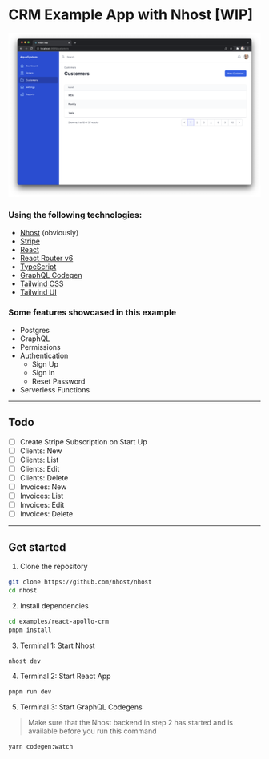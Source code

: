 # CRM Example App with Nhost [WIP]

![Customers](assets/customers.png)

### Using the following technologies:

- [Nhost](https://nhost.io) (obviously)
- [Stripe](https://stripe.com)
- [React](https://reactjs.org/)
- [React Router v6](https://reactrouter.com/docs/en/v6)
- [TypeScript](https://www.typescriptlang.org/)
- [GraphQL Codegen](https://www.graphql-code-generator.com/)
- [Tailwind CSS](https://tailwindcss.com/)
- [Tailwind UI](https://tailwindui.com/)

### Some features showcased in this example

- Postgres
- GraphQL
- Permissions
- Authentication
  - Sign Up
  - Sign In
  - Reset Password
- Serverless Functions

---

## Todo

- [ ] Create Stripe Subscription on Start Up
- [ ] Clients: New
- [ ] Clients: List
- [ ] Clients: Edit
- [ ] Clients: Delete
- [ ] Invoices: New
- [ ] Invoices: List
- [ ] Invoices: Edit
- [ ] Invoices: Delete

---

## Get started

1. Clone the repository

```bash
git clone https://github.com/nhost/nhost
cd nhost
```

2. Install dependencies

```bash
cd examples/react-apollo-crm
pnpm install
```

3. Terminal 1: Start Nhost

```bash
nhost dev
```

4. Terminal 2: Start React App

```bash
pnpm run dev
```

5. Terminal 3: Start GraphQL Codegens

> Make sure that the Nhost backend in step 2 has started and is available before you run this command

```bash
yarn codegen:watch
```
